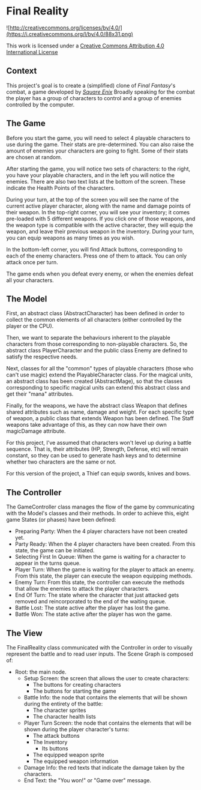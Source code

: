 Final Reality
=============

![http://creativecommons.org/licenses/by/4.0/](https://i.creativecommons.org/l/by/4.0/88x31.png)

This work is licensed under a 
[Creative Commons Attribution 4.0 International License](http://creativecommons.org/licenses/by/4.0/)

Context
-------

This project's goal is to create a (simplified) clone of _Final Fantasy_'s combat, a game developed
by [_Square Enix_](https://www.square-enix.com)
Broadly speaking for the combat the player has a group of characters to control and a group of 
enemies controlled by the computer.

The Game
---
Before you start the game, you will need to select 4 playable characters to use during the game.
Their stats are pre-determined. You can also raise the amount of enemies your characters are going
to fight. Some of their stats are chosen at random.

After starting the game, you will notice two sets of characters: to the right, you have your playable
characters, and in the left you will notice the enemies. There are also two text lists at the bottom
of the screen. These indicate the Health Points of the characters.

During your turn, at the top of the screen you will see the name of the current active player
character, along with the name and damage points of their weapon. In the top-right corner, you will
see your inventory; it comes pre-loaded with 5 different weapons. If you click one of those weapons,
and the weapon type is compatible with the active character, they will equip the weapon, and leave
their previous weapon in the inventory. During your turn, you can equip weapons as many times as you
wish.

In the bottom-left corner, you will find Attack buttons, corresponding to each of the enemy
characters. Press one of them to attack. You can only attack once per turn.

The game ends when you defeat every enemy, or when the enemies defeat all your characters.

The Model
---

First, an abstract class (AbstractCharacter) has been defined in order to collect the common elements
of all characters (either controlled by the player or the CPU).

Then, we want to separate the behaviours inherent to the playable characters from those corresponding
to non-playable characters. So, the abstract class PlayerCharacter and the public class Enemy are defined
to satisfy the respective needs.

Next, classes for all the "common" types of playable characters (those who can't use magic) extend the
PlayableCharacter class. For the magical units, an abstract class has been created (AbstractMage), so
that the classes corresponding to specific magical units can extend this abstract class and get their
"mana" attributes.

Finally, for the weapons, we have the abstract class Weapon that defines shared attributes such as name,
damage and weight. For each specific type of weapon, a public class that extends Weapon has been defined.
The Staff weapons take advantage of this, as they can now have their own magicDamage attribute.

For this project, I've assumed that characters won't level up during a battle sequence. That is, their
attributes (HP, Strength, Defense, etc) will remain constant, so they can be used to generate hash keys
and to determine whether two characters are the same or not.

For this version of the project, a Thief can equip swords, knives and bows.

The Controller
---

The GameController class manages the flow of the game by communicating with the Model's classes and their
methods. In order to achieve this, eight game States (or phases) have been defined:

* Preparing Party: When the 4 player characters have not been created yet.
* Party Ready: When the 4 player characters have been created. From this state, the game can be initiated.
* Selecting First In Queue: When the game is waiting for a character to appear in the turns queue.
* Player Turn: When the game is waiting for the player to attack an enemy. From this state, the player
can execute the weapon equipping methods.
* Enemy Turn: From this state, the controller can execute the methods that allow the enemies to attack
the player characters.
* End Of Turn: The state where the character that just attacked gets removed and reincorporated to the end
of the waiting queue.
* Battle Lost: The state active after the player has lost the game.
* Battle Won: The state active after the player has won the game.

The View
---
The FinalReality class communicated with the Controller in order to visually represent the battle and to
read user inputs. The Scene Graph is composed of:
* Root: the main node.
    * Setup Screen: the screen that allows the user to create characters:
        * The buttons for creating characters
        * The buttons for starting the game
    * Battle Info: the node that contains the elements that will be shown during the entirety of the
    battle:
        * The character sprites
        * The character health lists
    * Player Turn Screen: the node that contains the elements that will be shown during the player
    character's turns:
        * The attack buttons
        * The Inventory
            * Its buttons
        * The equipped weapon sprite
        * The equipped weapon information
    * Damage Info: the red texts that indicate the damage taken by the characters.
    * End Text: the "You won!" or "Game over" message.